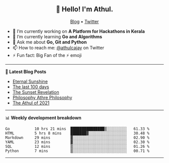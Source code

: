 <h2 align="center">👋 Hello! I'm Athul.</h2>
<p align="center">
  <a href="https://blog.athulcyriac.in">Blog</a> •
  <a href="https://twitter.com/athulcajay">Twitter</a>
</p>


- 🔭 I’m currently working on **A Platform for Hackathons in Kerala**
- 🌱 I’m currently learning **Go and Algorithms**
- 💬 Ask me about **Go, Git and Python**
- 📫 How to reach me: [@athulcajay](https://twitter.com/athulcajay) on Twitter
- ⚡ Fun fact: Big Fan of the :zap: emoji

-------

**📝 Latest Blog Posts**

<!-- BLOG-POST-LIST:START -->
- [Eternal Sunshine](https://blog.athulcyriac.in/blog/college-trip/)
- [The last 100 days](https://blog.athulcyriac.in/blog/final-year/)
- [The Sunset Revelation](https://blog.athulcyriac.in/blog/philosphy-2/)
- [Philosophy Athre Philosophy](https://blog.athulcyriac.in/blog/philosophies/)
- [The Athul of 2021](https://blog.athulcyriac.in/blog/2021-me/)
<!-- BLOG-POST-LIST:END -->

-------

📊 **Weekly development breakdown**
<!--START_SECTION:waka-->

```text
Go           10 hrs 21 mins  ███████████████▒░░░░░░░░░   61.33 %
HTML         5 hrs 8 mins    ███████▓░░░░░░░░░░░░░░░░░   30.48 %
Markdown     29 mins         ▓░░░░░░░░░░░░░░░░░░░░░░░░   02.90 %
YAML         23 mins         ▓░░░░░░░░░░░░░░░░░░░░░░░░   02.30 %
SQL          12 mins         ▒░░░░░░░░░░░░░░░░░░░░░░░░   01.26 %
Python       7 mins          ▒░░░░░░░░░░░░░░░░░░░░░░░░   00.71 %
```

<!--END_SECTION:waka-->

-------
